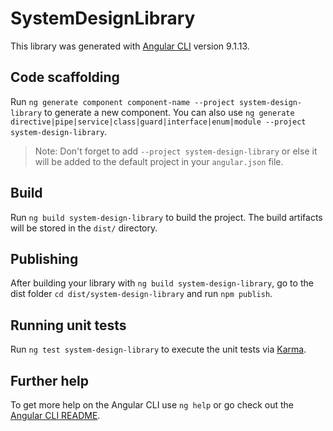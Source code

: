 # SystemDesignLibrary

This library was generated with [Angular CLI](https://github.com/angular/angular-cli) version 9.1.13.

## Code scaffolding

Run `ng generate component component-name --project system-design-library` to generate a new component. You can also use `ng generate directive|pipe|service|class|guard|interface|enum|module --project system-design-library`.
> Note: Don't forget to add `--project system-design-library` or else it will be added to the default project in your `angular.json` file. 

## Build

Run `ng build system-design-library` to build the project. The build artifacts will be stored in the `dist/` directory.

## Publishing

After building your library with `ng build system-design-library`, go to the dist folder `cd dist/system-design-library` and run `npm publish`.

## Running unit tests

Run `ng test system-design-library` to execute the unit tests via [Karma](https://karma-runner.github.io).

## Further help

To get more help on the Angular CLI use `ng help` or go check out the [Angular CLI README](https://github.com/angular/angular-cli/blob/master/README.md).
